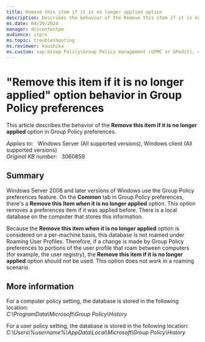 ```yaml
---
title: Remove this item if it is no longer applied option
description: Describes the behavior of the Remove this item if it is no longer applied option in Group Policy preferences.
ms.date: 04/29/2024
manager: dcscontentpm
audience: itpro
ms.topic: troubleshooting
ms.reviewer: kaushika
ms.custom: sap:Group Policy\Group Policy management (GPMC or GPedit), csstroubleshoot
---
```

# "Remove this item if it is no longer applied" option behavior in Group Policy preferences

This article describes the behavior of the **Remove this item if it is no longer applied** option in Group Policy preferences.

_Applies to:_ &nbsp; Windows Server (All supported versions), Windows client (All supported versions)  
_Original KB number:_ &nbsp; 3060859

## Summary

Windows Server 2008 and later versions of Windows use the Group Policy preferences feature. On the **Common** tab in Group Policy preferences, there's a **Remove this Item when it is no longer applied**  option. This option removes a preferences item if it was applied before. There is a local database on the computer that stores this information.  

Because the **Remove this item when it is no longer applied**  option is considered on a per-machine basis, this database is not roamed under Roaming User Profiles. Therefore, if a change is made by Group Policy preferences to portions of the user profile that roam between computers (for example, the user registry), the **Remove this item if it is no longer applied**  option should not be used. This option does not work in a roaming scenario.

## More information

For a computer policy setting, the database is stored in the following location:  
_C:\\ProgramData\\Microsoft\\Group Policy\\History_

For a user policy setting, the database is stored in the following location:  
_C:\\Users\\%username%\\AppData\\Local\\Microsoft\\Group Policy\\History_
